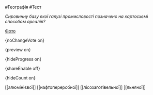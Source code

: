 #Географія #Тест

*Сировинну базу якої галузі промисловості позначено на картосхемі способом ареалів?*

[Фото](https://zno.osvita.ua//doc/images/znotest/83/8346/36.jpg)

{noChangeVote on}

{preview on}

{hideProgress on}

{shareEnable off}

{hideCount on}

[[алюмінієвої]]
[[нафтопереробної]]
[[лісозаготівельної]]
[[льняної]]
